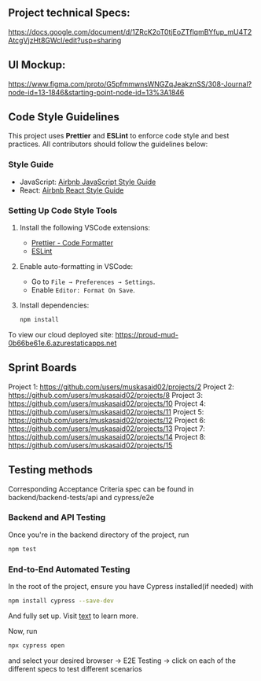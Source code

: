 ## Project technical Specs:

https://docs.google.com/document/d/1ZRcK2oT0tjEoZTflqmBYfup_mU4T2AtcgVjzHt8GWcI/edit?usp=sharing

## UI Mockup:

https://www.figma.com/proto/G5pfmmwnsWNGZqJeakznSS/308-Journal?node-id=13-1846&starting-point-node-id=13%3A1846

## Code Style Guidelines

This project uses **Prettier** and **ESLint** to enforce code style and best practices. All contributors should follow the guidelines below:

### Style Guide

- JavaScript: [Airbnb JavaScript Style Guide](https://airbnb.io/javascript/)
- React: [Airbnb React Style Guide](https://airbnb.io/javascript/react/)

### Setting Up Code Style Tools

1. Install the following VSCode extensions:
   - [Prettier - Code Formatter](https://marketplace.visualstudio.com/items?itemName=esbenp.prettier-vscode)
   - [ESLint](https://marketplace.visualstudio.com/items?itemName=dbaeumer.vscode-eslint)
2. Enable auto-formatting in VSCode:
   - Go to `File → Preferences → Settings`.
   - Enable `Editor: Format On Save`.
3. Install dependencies:

   ```bash
   npm install

   ```

To view our cloud deployed site: https://proud-mud-0b66be61e.6.azurestaticapps.net

## Sprint Boards

Project 1: https://github.com/users/muskasaid02/projects/2
Project 2: https://github.com/users/muskasaid02/projects/8
Project 3: https://github.com/users/muskasaid02/projects/10
Project 4: https://github.com/users/muskasaid02/projects/11
Project 5: https://github.com/users/muskasaid02/projects/12
Project 6: https://github.com/users/muskasaid02/projects/13
Project 7: https://github.com/users/muskasaid02/projects/14
Project 8: https://github.com/users/muskasaid02/projects/15

## Testing methods

Corresponding Acceptance Criteria spec can be found in backend/backend-tests/api and cypress/e2e

### Backend and API Testing

Once you're in the backend directory of the project, run

```bash
npm test
```

### End-to-End Automated Testing

In the root of the project, ensure you have Cypress installed(if needed) with

```bash
npm install cypress --save-dev
```

And fully set up. Visit [text](https://docs.cypress.io/app/get-started/why-cypress) to learn more.

Now, run

```bash
npx cypress open
```

and select your desired browser -> E2E Testing -> click on each of the different specs to test different scenarios
